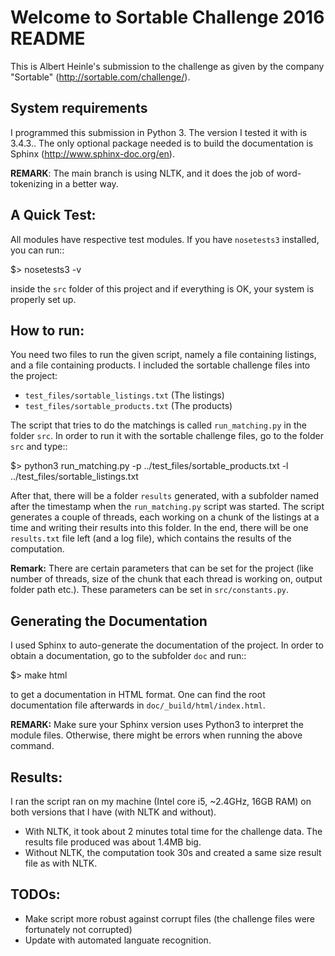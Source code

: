 Welcome to Sortable Challenge 2016 README
=========================================

This is Albert Heinle's submission to the challenge as given by the
company "Sortable" (http://sortable.com/challenge/).

System requirements
-------------------

I programmed this submission in Python 3. The version I tested it with
is 3.4.3.. The only optional package needed is to build the
documentation is Sphinx (http://www.sphinx-doc.org/en).

**REMARK**: The main branch is using NLTK, and it does the job of
word-tokenizing in a better way.

A Quick Test:
-------------

All modules have respective test modules. If you have `nosetests3`
installed, you can run::

  $> nosetests3 -v

inside the `src` folder of this project and if everything is OK, your system is properly
set up.


How to run:
-----------

You need two files to run the given script, namely a file containing
listings, and a file containing products. I included the sortable
challenge files into the project:

 - `test_files/sortable_listings.txt` (The listings)
 - `test_files/sortable_products.txt` (The products)

The script that tries to do the matchings is called `run_matching.py`
in the folder `src`. In order to run it with the sortable challenge
files, go to the folder `src` and type::

  $> python3 run_matching.py -p ../test_files/sortable_products.txt -l ../test_files/sortable_listings.txt

After that, there will be a folder `results` generated, with a
subfolder named after the timestamp when the `run_matching.py` script
was started. The script generates a couple of threads, each working on
a chunk of the listings at a time and writing their results into this
folder. In the end, there will be one `results.txt` file left (and a
log file), which contains the results of the computation.

**Remark:** There are certain parameters that can be set for the
project (like number of threads, size of the chunk that each thread
is working on, output folder path etc.). These parameters can be set
in `src/constants.py`.

Generating the Documentation
----------------------------

I used Sphinx to auto-generate the documentation of the project. In
order to obtain a documentation, go to the subfolder `doc` and run::

  $> make html

to get a documentation in HTML format. One can find the root
documentation file afterwards in `doc/_build/html/index.html`.

**REMARK:** Make sure your Sphinx version uses Python3 to interpret
  the module files. Otherwise, there might be errors when running the
  above command. 


Results:
--------

I ran the script ran on my machine (Intel core i5, ~2.4GHz, 16GB RAM)
on both versions that I have (with NLTK and without).

- With NLTK, it took about 2 minutes total time for the challenge data. The
  results file produced was about 1.4MB big.
- Without NLTK, the computation took 30s and created a same size
  result file as with NLTK.


TODOs:
------

 - Make script more robust against corrupt files (the challenge files
   were fortunately not corrupted)
 - Update with automated languate recognition.
